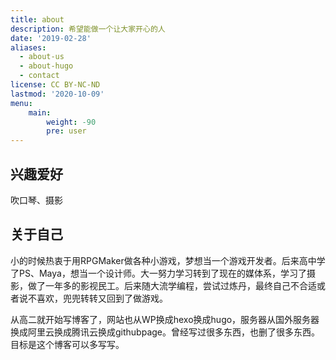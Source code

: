 ```yaml
---
title: about
description: 希望能做一个让大家开心的人
date: '2019-02-28'
aliases:
  - about-us
  - about-hugo
  - contact
license: CC BY-NC-ND
lastmod: '2020-10-09'
menu:
    main: 
        weight: -90
        pre: user
---
```


## 兴趣爱好
吹口琴、摄影

## 关于自己
小的时候热衷于用RPGMaker做各种小游戏，梦想当一个游戏开发者。后来高中学了PS、Maya，想当一个设计师。大一努力学习转到了现在的媒体系，学习了摄影，做了一年多的影视民工。后来随大流学编程，尝试过炼丹，最终自己不合适或者说不喜欢，兜兜转转又回到了做游戏。

从高二就开始写博客了，网站也从WP换成hexo换成hugo，服务器从国外服务器换成阿里云换成腾讯云换成githubpage。曾经写过很多东西，也删了很多东西。目标是这个博客可以多写写。

